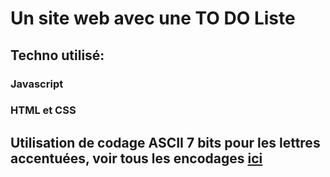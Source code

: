 # Un site web avec une TO DO Liste   

## Techno utilisé:

### Javascript

### HTML et CSS

## Utilisation de codage  ASCII 7 bits pour les lettres accentuées, voir tous les encodages [ici](https://www.journaldunet.com/solutions/dsi/1195751-accents-caracteres-speciaux-html/)
